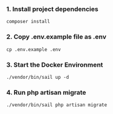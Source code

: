 
### 1. Install project dependencies
    composer install

### 2. Copy .env.example file as .env
    cp .env.example .env

### 3. Start the Docker Environment
    ./vendor/bin/sail up -d

### 4. Run php artisan migrate
    ./vendor/bin/sail php artisan migrate
